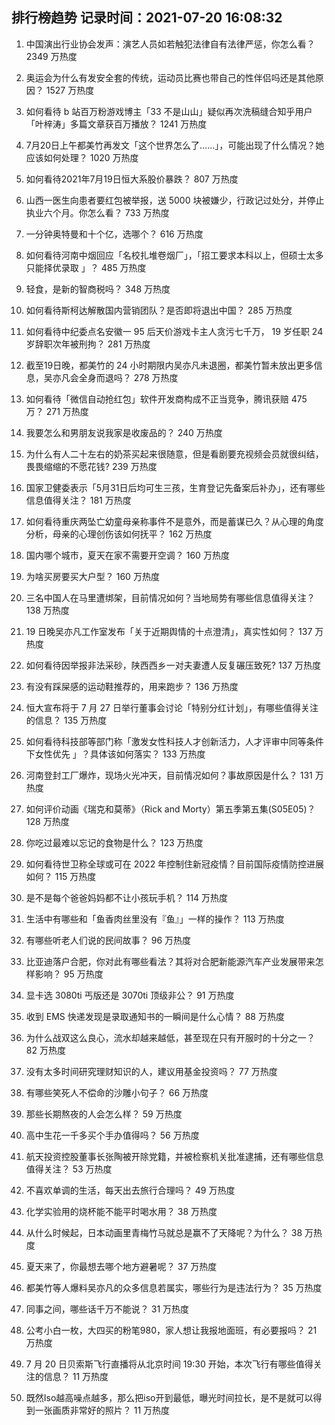 
## 排行榜趋势 记录时间：2021-07-20 16:08:32
  
  1. 中国演出行业协会发声：演艺人员如若触犯法律自有法律严惩，你怎么看？ 2349 万热度
    
  2. 奥运会为什么有发安全套的传统，运动员比赛也带自己的性伴侣吗还是其他原因？ 1527 万热度
    
  3. 如何看待 b 站百万粉游戏博主「33 不是山山」疑似再次洗稿缝合知乎用户「叶梓涛」多篇文章获百万播放？ 1241 万热度
    
  4. 7月20日上午都美竹再发文「这个世界怎么了……」，可能出现了什么情况？她应该如何处理？ 1020 万热度
    
  5. 如何看待2021年7月19日恒大系股价暴跌？ 807 万热度
    
  6. 山西一医生向患者要红包被举报，送 5000 块被嫌少，行政记过处分，并停止执业六个月。你怎么看？ 733 万热度
    
  7. 一分钟奥特曼和十个亿，选哪个？ 616 万热度
    
  8. 如何看待河南中烟回应「名校扎堆卷烟厂」，「招工要求本科以上，但硕士太多只能择优录取 」？ 485 万热度
    
  9. 轻食，是新的智商税吗？ 348 万热度
    
  10. 如何看待斯柯达解散国内营销团队？是否即将退出中国？ 285 万热度
    
  11. 如何看待中纪委点名安徽一 95 后天价游戏卡主人贪污七千万， 19 岁任职 24 岁辞职次年被刑拘？ 281 万热度
    
  12. 截至19日晚，都美竹的 24 小时期限内吴亦凡未退圈，都美竹暂未放出更多信息，吴亦凡会全身而退吗？ 278 万热度
    
  13. 如何看待「微信自动抢红包」软件开发商构成不正当竞争，腾讯获赔 475 万？ 271 万热度
    
  14. 我要怎么和男朋友说我家是收废品的？ 240 万热度
    
  15. 为什么有人二十左右的奶茶买起来很随意，但是看剧要充视频会员就很纠结，畏畏缩缩的不愿花钱? 239 万热度
    
  16. 国家卫健委表示「5月31日后均可生三孩，生育登记先备案后补办」，还有哪些信息值得关注？ 181 万热度
    
  17. 如何看待重庆两坠亡幼童母亲称事件不是意外，而是蓄谋已久？从心理的角度分析，母亲的心理创伤该如何抚平？ 162 万热度
    
  18. 国内哪个城市，夏天在家不需要开空调？ 160 万热度
    
  19. 为啥买房要买大户型？ 160 万热度
    
  20. 三名中国人在马里遭绑架，目前情况如何？当地局势有哪些信息值得关注？ 138 万热度
    
  21. 19 日晚吴亦凡工作室发布「关于近期舆情的十点澄清」，真实性如何？ 137 万热度
    
  22. 如何看待因举报非法采砂，陕西西乡一对夫妻遭人反复碾压致死? 137 万热度
    
  23. 有没有踩屎感的运动鞋推荐的，用来跑步？ 136 万热度
    
  24. 恒大宣布将于 7 月 27 日举行董事会讨论「特别分红计划」，有哪些值得关注的信息？ 135 万热度
    
  25. 如何看待科技部等部门称「激发女性科技人才创新活力，人才评审中同等条件下女性优先 」？具体该如何落实？ 133 万热度
    
  26. 河南登封工厂爆炸，现场火光冲天，目前情况如何？事故原因是什么？ 131 万热度
    
  27. 如何评价动画《瑞克和莫蒂》（Rick and Morty）第五季第五集(S05E05)？ 128 万热度
    
  28. 你吃过最难以忘记的食物是什么？ 123 万热度
    
  29. 如何看待世卫称全球或可在 2022 年控制住新冠疫情？目前国际疫情防控进展如何？ 115 万热度
    
  30. 是不是每个爸爸妈妈都不让小孩玩手机？ 114 万热度
    
  31. 生活中有哪些和「鱼香肉丝里没有『鱼』」一样的操作？ 113 万热度
    
  32. 有哪些听老人们说的民间故事？ 96 万热度
    
  33. 比亚迪落户合肥，你对此有哪些看法？其将对合肥新能源汽车产业发展带来怎样影响？ 95 万热度
    
  34. 显卡选 3080ti 丐版还是 3070ti 顶级非公？ 91 万热度
    
  35. 收到 EMS 快递发现是录取通知书的一瞬间是什么心情？ 88 万热度
    
  36. 为什么战双这么良心，流水却越来越低，甚至现在只有开服时的十分之一？ 82 万热度
    
  37. 没有太多时间研究理财知识的人，建议用基金投资吗？ 77 万热度
    
  38. 有哪些笑死人不偿命的沙雕小句子？ 66 万热度
    
  39. 那些长期熬夜的人会怎么样？ 59 万热度
    
  40. 高中生花一千多买个手办值得吗？ 56 万热度
    
  41. 航天投资控股董事长张陶被开除党籍，并被检察机关批准逮捕，还有哪些信息值得关注？ 53 万热度
    
  42. 不喜欢单调的生活，每天出去旅行合理吗？ 49 万热度
    
  43. 化学实验用的烧杯能不能平时喝水用？ 38 万热度
    
  44. 从什么时候起，日本动画里青梅竹马就总是赢不了天降呢？为什么？ 38 万热度
    
  45. 夏天来了，你最想去哪个地方避暑呢？ 37 万热度
    
  46. 都美竹等人爆料吴亦凡的众多信息若属实，哪些行为是违法行为？ 35 万热度
    
  47. 同事之间，哪些话千万不能说？ 31 万热度
    
  48. 公考小白一枚，大四买的粉笔980，家人想让我报地面班，有必要报吗？ 21 万热度
    
  49. 7 月 20 日贝索斯飞行直播将从北京时间 19:30 开始，本次飞行有哪些值得关注的信息？ 11 万热度
    
  50. 既然Iso越高噪点越多，那么把iso开到最低，曝光时间拉长，是不是就可以得到一张画质非常好的照片？ 11 万热度
    